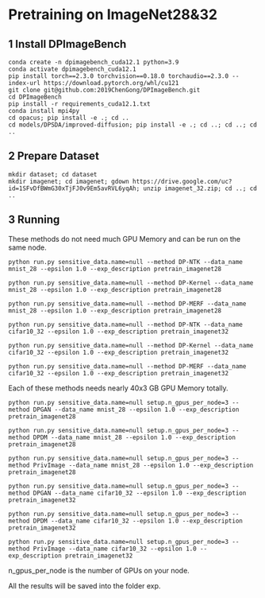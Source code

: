 <!-- <div align=center> -->

# Pretraining on ImageNet28&32

## 1 Install DPImageBench

 ```
conda create -n dpimagebench_cuda12.1 python=3.9
conda activate dpimagebench_cuda12.1
pip install torch==2.3.0 torchvision==0.18.0 torchaudio==2.3.0 --index-url https://download.pytorch.org/whl/cu121
git clone git@github.com:2019ChenGong/DPImageBench.git
cd DPImageBench
pip install -r requirements_cuda12.1.txt
conda install mpi4py
cd opacus; pip install -e .; cd ..
cd models/DPSDA/improved-diffusion; pip install -e .; cd ..; cd ..; cd ..
 ```

## 2 Prepare Dataset

 ```
mkdir dataset; cd dataset
mkdir imagenet; cd imagenet; gdown https://drive.google.com/uc?id=1SFvDfBWmG30xTjFJ0v9Em5avRVL6yqAh; unzip imagenet_32.zip; cd ..; cd ..
 ```

## 3 Running

These methods do not need much GPU Memory and can be run on the same node.

```
python run.py sensitive_data.name=null --method DP-NTK --data_name mnist_28 --epsilon 1.0 --exp_description pretrain_imagenet28
```
```
python run.py sensitive_data.name=null --method DP-Kernel --data_name mnist_28 --epsilon 1.0 --exp_description pretrain_imagenet28
```
```
python run.py sensitive_data.name=null --method DP-MERF --data_name mnist_28 --epsilon 1.0 --exp_description pretrain_imagenet28
```
```
python run.py sensitive_data.name=null --method DP-NTK --data_name cifar10_32 --epsilon 1.0 --exp_description pretrain_imagenet32
```
```
python run.py sensitive_data.name=null --method DP-Kernel --data_name cifar10_32 --epsilon 1.0 --exp_description pretrain_imagenet32
```
```
python run.py sensitive_data.name=null --method DP-MERF --data_name cifar10_32 --epsilon 1.0 --exp_description pretrain_imagenet32
```

Each of these methods needs nearly 40x3 GB GPU Memory totally.

```
python run.py sensitive_data.name=null setup.n_gpus_per_node=3 --method DPGAN --data_name mnist_28 --epsilon 1.0 --exp_description pretrain_imagenet28
```
```
python run.py sensitive_data.name=null setup.n_gpus_per_node=3 --method DPDM --data_name mnist_28 --epsilon 1.0 --exp_description pretrain_imagenet28
```
```
python run.py sensitive_data.name=null setup.n_gpus_per_node=3 --method PrivImage --data_name mnist_28 --epsilon 1.0 --exp_description pretrain_imagenet28
```
```
python run.py sensitive_data.name=null setup.n_gpus_per_node=3 --method DPGAN --data_name cifar10_32 --epsilon 1.0 --exp_description pretrain_imagenet32
```
```
python run.py sensitive_data.name=null setup.n_gpus_per_node=3 --method DPDM --data_name cifar10_32 --epsilon 1.0 --exp_description pretrain_imagenet32
```
```
python run.py sensitive_data.name=null setup.n_gpus_per_node=3 --method PrivImage --data_name cifar10_32 --epsilon 1.0 --exp_description pretrain_imagenet32
```

n_gpus_per_node is the number of GPUs on your node.

All the results will be saved into the folder exp.